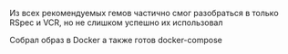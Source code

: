 Из всех рекомендуемых гемов частично смог разобраться в только RSpec и VCR, но не слишком успешно их использовал

Собрал образ в Docker а также готов docker-compose
